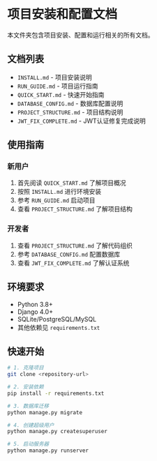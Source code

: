 # 项目安装和配置文档

本文件夹包含项目安装、配置和运行相关的所有文档。

## 文档列表

- `INSTALL.md` - 项目安装说明
- `RUN_GUIDE.md` - 项目运行指南
- `QUICK_START.md` - 快速开始指南
- `DATABASE_CONFIG.md` - 数据库配置说明
- `PROJECT_STRUCTURE.md` - 项目结构说明
- `JWT_FIX_COMPLETE.md` - JWT认证修复完成说明

## 使用指南

### 新用户
1. 首先阅读 `QUICK_START.md` 了解项目概况
2. 按照 `INSTALL.md` 进行环境安装
3. 参考 `RUN_GUIDE.md` 启动项目
4. 查看 `PROJECT_STRUCTURE.md` 了解项目结构

### 开发者
1. 查看 `PROJECT_STRUCTURE.md` 了解代码组织
2. 参考 `DATABASE_CONFIG.md` 配置数据库
3. 查看 `JWT_FIX_COMPLETE.md` 了解认证系统

## 环境要求

- Python 3.8+
- Django 4.0+
- SQLite/PostgreSQL/MySQL
- 其他依赖见 `requirements.txt`

## 快速开始

```bash
# 1. 克隆项目
git clone <repository-url>

# 2. 安装依赖
pip install -r requirements.txt

# 3. 数据库迁移
python manage.py migrate

# 4. 创建超级用户
python manage.py createsuperuser

# 5. 启动服务器
python manage.py runserver
```
